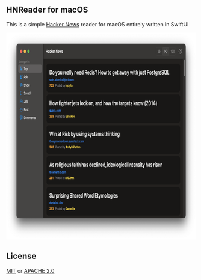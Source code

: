 ## HNReader for macOS
This is a simple [Hacker News](https://news.ycombinator.com) reader for macOS entirely written in SwiftUI

<p align="center">
    <img src="resources/screenshot.png" height="550px"/>
</p>

## License
[MIT](LICENSE) or [APACHE 2.0](LICENSE)
